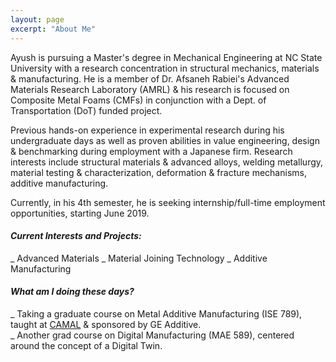 ```yaml
---
layout: page
excerpt: "About Me"
---
```


Ayush is pursuing a Master's degree in Mechanical Engineering at NC State University with a research concentration in structural mechanics, materials & manufacturing. He is a member of Dr. Afsaneh Rabiei's  Advanced Materials Research Laboratory (AMRL) & his research is focused on Composite Metal Foams (CMFs) in conjunction with a Dept. of Transportation (DoT) funded project. 

Previous hands-on experience in experimental research during his undergraduate days as well as proven abilities in value engineering, design & benchmarking during employment with a Japanese firm. Research interests include structural materials & advanced alloys, welding metallurgy, material testing & characterization, deformation & fracture mechanisms, additive manufacturing. 

Currently, in his 4th semester, he is seeking internship/full-time employment opportunities, starting June 2019.

#### *Current Interests and Projects:*

_ Advanced Materials
_ Material Joining Technology
_ Additive Manufacturing


#### *What am I doing these days?*

_ Taking a graduate course on Metal Additive Manufacturing (ISE 789), taught at <a href="https://www.camal.ncsu.edu/">CAMAL</a> & sponsored by GE Additive. <br />
_ Another grad course on Digital Manufacturing (MAE 589), centered around the concept of a Digital Twin. 

